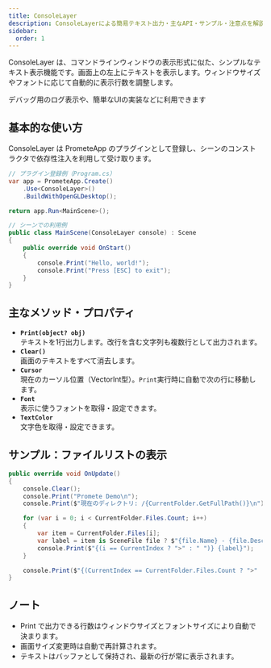 ```yaml
---
title: ConsoleLayer
description: ConsoleLayerによる簡易テキスト出力・主なAPI・サンプル・注意点を解説します。
sidebar:
  order: 1
---
```


ConsoleLayer は、コマンドラインウィンドウの表示形式に似た、シンプルなテキスト表示機能です。画面上の左上にテキストを表示します。ウィンドウサイズやフォントに応じて自動的に表示行数を調整します。

デバッグ用のログ表示や、簡単なUIの実装などに利用できます

## 基本的な使い方

ConsoleLayer は PrometeApp のプラグインとして登録し、シーンのコンストラクタで依存性注入を利用して受け取ります。

```csharp
// プラグイン登録例（Program.cs）
var app = PrometeApp.Create()
    .Use<ConsoleLayer>()
    .BuildWithOpenGLDesktop();

return app.Run<MainScene>();
```

```csharp
// シーンでの利用例
public class MainScene(ConsoleLayer console) : Scene
{
    public override void OnStart()
    {
        console.Print("Hello, world!");
        console.Print("Press [ESC] to exit");
    }
}
```

## 主なメソッド・プロパティ

- **`Print(object? obj)`**<br/>
  テキストを1行出力します。改行を含む文字列も複数行として出力されます。
- **`Clear()`**<br/>
  画面のテキストをすべて消去します。
- **`Cursor`**<br/>
  現在のカーソル位置（VectorInt型）。`Print`実行時に自動で次の行に移動します。
- **`Font`**<br/>
  表示に使うフォントを取得・設定できます。
- **`TextColor`**<br/>
  文字色を取得・設定できます。

## サンプル：ファイルリストの表示

```csharp
public override void OnUpdate()
{
    console.Clear();
    console.Print("Promete Demo\n");
    console.Print($"現在のディレクトリ: /{CurrentFolder.GetFullPath()}\n");

    for (var i = 0; i < CurrentFolder.Files.Count; i++)
    {
        var item = CurrentFolder.Files[i];
        var label = item is SceneFile file ? $"{file.Name} - {file.Description}" : item.Name;
        console.Print($"{(i == CurrentIndex ? ">" : " ")} {label}");
    }

    console.Print($"{(CurrentIndex == CurrentFolder.Files.Count ? ">" : " ")} もどる");
}
```

## ノート

- Print で出力できる行数はウィンドウサイズとフォントサイズにより自動で決まります。
- 画面サイズ変更時は自動で再計算されます。
- テキストはバッファとして保持され、最新の行が常に表示されます。
